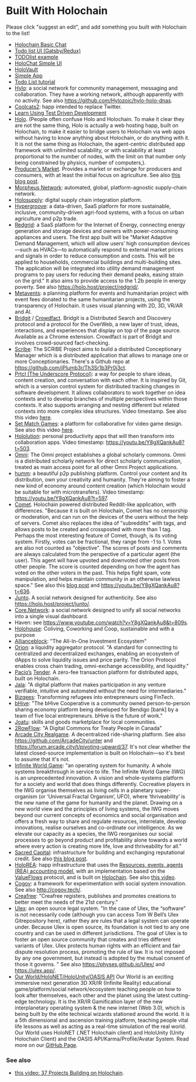 # Built With Holochain

Please click "suggest an edit", and add something you built with Holochain to the list!

- [Holochain Basic Chat](https://github.com/holochain/holochain-basic-chat)
- [Todo list UI (Gatsby/Redux)](https://github.com/kristoferlund/holochain-todo-redux)
- [TODOlist example](https://github.com/holochain/tasktaskic)
- [HoloChat Simple UI](https://github.com/holochain/holochat-rust)
- [HoloVault](https://github.com/holochain/holochain-ui/tree/develop/dna-src/holo-vault)
- [Simple App](https://github.com/holochain/simple-app)
- [Todo List tutorial](https://github.com/willemolding/holochain-rust-todo)
- [Hylo](https://www.hylo.com/): a social network for community management, messaging and collaboration. They have a working network, although apparently with no activity. See also https://github.com/Hylozoic/hylo-holo-dnas.
- [Coolcats2](https://github.com/pythagorean/coolcats2): happ intended to replace Twitter.
- [Learn Using Test Driven Development](https://github.com/holochain/dev-camp-tests-rust)
- [Holo](https://holo.host/). (People often confuse Holo and Holochain. To make it clear they are not the same thing, Holo is actually a web hosting happ, built on Holochain, to make it easier to bridge users to Holochain via web apps without having to know anything about Holochain, or do anything with it. It is not the same thing as Holochain, the agent-centric distributed app framework with unlimited scalability, or with scalability at least proportional to the number of nodes, with the limit on that number only being constrained by physics, number of computers,).
- [Producer’s Market](https://www.producersmarket.com/). Provides a market or exchange for producers and consumers, with at least the initial focus on agriculture. See also [this blog post](https://holochaincitizen.com/2018/09/15/why-did-this-agricultural-supply-chain-start-up-choose-holochain-over-stellar-ethereum-and-hashgraph/).
- [Morpheus Network](https://morpheus.network/): automated, global, platform-agnostic supply-chain network.
- [Holosupply](http://www.holosupply.io/): digital supply chain integration platform.
- [Hypergroove](https://www.hypergroove.co.uk/): a data-driven, SaaS platform for more sustainable, inclusive, community-driven agri-food systems, with a focus on urban agriculture and p2p trade.
- [Redgrid](https://redgrid.io/): a SaaS platform for the Internet of Energy, connecting energy generation and storage devices and owners with power-consuming appliances and users. The first app built will be "Market Adaptive Demand Management, which will allow users’ high consumption devices—such as HVACs—to automatically respond to external market prices and signals in order to reduce consumption and costs. This will be applied to households, commercial buildings and multi-building sites. The application will be integrated into utility demand management programs to pay users for reducing their demand peaks, easing strain on the grid." It also aims to provide access to the 1.2b people in energy poverty. See also https://holo.host/project/redgrid/.
- [Metavents](https://www.metavents.com/): a planning platform for events and humanitarian project with event fees donated to the same humanitarian projects, using the transparency of Holochain. It uses visual planning with 2D, 3D, VR/AR and AI.
- [Bridgit](https://beta.bridgit.io/) / [Crowdfact](http://crowdfact.io/). Bridgit is a Distributed Search and Discovery protocol and a protocol for the OverWeb, a new layer of trust, ideas, interactions, and experiences that display on top of the page source. Available as a Chrome extension. Crowdfact is part of Bridgit and involves crowd-sourced fact-checking.
- [Scribe](https://github.com/iPlumb3r/Th3Sr1b3Pr0j3ct): The SCRIBE Project aims to build a distributed Conceptionary Manager which is a distributed application that allows to manage one or more Conceptionaries. There's a Github repo at https://github.com/iPlumb3r/Th3Sr1b3Pr0j3ct.
- [Prtcl (The Underscore Protocol)](http://www.uprtcl.io/): a way for people to share ideas, content creation, and conversation with each other. It is inspired by Git, which is a version control system for distributed tracking changes in software development. It allows collaborators to work together on idea contexts and to develop branches of multiple perspectives within those contexts. It also supports arranging and nesting different but related contexts into more complex idea structures. Video timestamp. See also this video [here](https://youtu.be/Y8gXQankAu8?t=435).
- [Set Match Games](https://www.setmatchgames.com/): a platform for collaborative for video game design. See also this video [here]( https://youtu.be/Y8gXQankAu8?t=481).
- [Hololution](https://hololution.io/): personal productivity apps that will then transform into collaboration apps. Video timestamp: https://youtu.be/Y8gXQankAu8?t=503.
- [Omni](https://github.com/OmniProject/omni): The Omni project establishes a global scholarly commons. Omni is a distributed scholarly network for direct scholarly communication, treated as main access point for all other Omni Project applications.
- [humm](https://humm.earth/): a beautiful p2p publishing platform. Control your content and its distribution, own your creativity and humanity. They're aiming to foster a new kind of economy around content creation (which Holochain would be suitable for with microtransfers). Video timestamp: https://youtu.be/Y8gXQankAu8?t=597.
- [Comet](https://github.com/MightyAlex200/Comet). Holochain powered distributed Reddit-like application, with differences. "Because it is built on Holochain, Comet has no censorship or moderation, and can run on the devices of the users without the help of servers. Comet also replaces the idea of "subreddits" with tags, and allows posts to be created and crossposted with more than 1 tag. Perhaps the most interesting feature of Comet, though, is its voting system. Firstly, votes can be fractional, they range from -1 to 1. Votes are also not counted as "objective". The scores of posts and comments are always calculated from the perspective of a particular agent (the user). This agent will have upvoted and downvoted other posts from other people. The score is counted depending on how the agent has voted on the other voters in the past. This helps fight spam, vote manipulation, and helps maintain community in an otherwise lawless space." See also this [blog post](https://holochaincitizen.com/2018/09/05/comet-the-decentralized-reddit-killer-designed-to-end-moderator-abuse-and-sybil-attacks/) and https://youtu.be/Y8gXQankAu8?t=636.
- [Junto](https://junto.foundation/). A social network designed for authenticity. See also https://holo.host/project/junto/.
- [Core.Network](https://core.network/): a social network designed to unify all social networks into a single visual dashboard.
- Haven: see https://www.youtube.com/watch?v=Y8gXQankAu8&t=809s.
- [Holohouse](https://holohouse.org/): Coliving, Coworking and Coop, sustainable and with a purpose
- [Allianceblock](https://allianceblock.io/): "The All-In-One Investment Ecosystem"
- [Orion](https://orionprotocol.io/): a liquidity aggregator protocol. "A standard for connecting to centralized and decentralized exchanges, enabling an ecosystem of dApps to solve liquidity issues and price parity. The Orion Protocol enables cross chain trading, omni-exchange accessibility, and liquidity."
- [Pacio’s](https://www.pacio.io/) [Tender](https://www.tender.buzz/). A zero-fee transaction platform for distributed apps, built on Holochain.
- [Jala](https://jala.io/): "A digital platform that makes participation in any venture verifiable, intuitive and automated without the need for intermediaries."
- [Bizgees](https://www.bizgees.org/): Transforming refugees into entrepreneurs using FinTech.
- [bHive](https://bhive.coop/): "The bHive Cooperative is a community owned person-to-person sharing economy platform being developed for Bendigo [bank] by a team of five local entrepreneurs. bHive is the future of work."
- [Joatu](https://alpha.joatu.org/): skills and goods marketplace for local communities.
- [2RowFlow](https://www.2rowflow.com/): "A Digital Commons for Treaty People in Canada"
- [Arcade City Realgame](https://arcade.city/). A decentralized ride-sharing platform. See also https://github.com/ArcadeCity/unter and https://forum.arcade.city/t/pivoting-upward/37. It's not clear whether the latest closed-source implementation is built on Holochain—so it's best to assume that it's not.
- [Infinite World Game](http://iwg.life/): "an operating system for humanity. A whole systems breakthrough in service to life.
The Infinite World Game (IWG) is an unprecedented innovation. A vision and whole-systems platform for a society and world that does things differently.  Cocreative players in the IWG organise themselves as living cells in a planetary super-organism (or ‘Universal Fractal Organism’, UFO), where ‘thriveability’ is the new name of the game for humanity and the planet. Drawing on a new world view and the principles of living systems, the IWG moves beyond our current concepts of economics and social organisation and offers a fresh way to share and regulate resources, interrelate, develop innovations, realise ourselves and co-ordinate our intelligence. As we elevate our capacity as a species, the IWG reorganises our social processes to go beyond product and profitability alone towards a world where every action is creating more life, love and thriveability for all."
- [Sacred Capital](https://www.sacred.capital/): infrastructure for building and exchanging reputational credit. See also [this blog post](https://holochaincitizen.com/2018/10/07/the-yin-and-yang-of-wealth-qa-with-the-founder-of-sacred-capital/).
- [HoloREA](https://github.com/holo-rea): happ infrastructure that uses the [Resources, events, agents (REA) accounting model](https://en.wikipedia.org/wiki/Resources,_events,_agents_(accounting_model)), with an implementation based on the [ValueFlows](https://valueflo.ws/) protocol, and is built on [Holochain](https://holochain.org/). See also [this video](https://www.youtube.com/watch?v=Xy6TB0lbj_c).
- [Cogov](http://cogov.startbutton.com/): a framework for experimentation with social system innovation. See also http://cogov.tech/.
- [Creafree](http://creafree.org/): "Creafree registers, publishes and promotes creations to better meet the needs of the 21st century."
- [Ulex](https://instituteforcompgov.org/ulex): an open source legal system. "In the case of Ulex, the “software” is not necessarily code (although you can access Tom W Bell’s Ulex Gitrepository here), rather they are rules that a legal system can operate under. Because Ulex is open source, its foundation is not tied to any one country and can be used in different jurisdictions. The goal of Ulex is to foster an open source community that creates and tries different variants of Ulex. Ulex protects human rights with an efficient and fair dispute resolution process, promoting the rule of law. It is not imposed by any one government, but instead is adopted by the mutual consent of those it governs. " See also https://physes.github.io/Ulex/ and https://ulex.app/.
- [Our World/HoloNET/HoloUnity/OASIS API](http://www.ourworldthegame.com) Our World is an exciting immersive next generation 3D XR/IR (Infinite Reality) educational game/platform/social network/ecosystem teaching people on how to look after themselves, each other and the planet using the latest cutting-edge technology.  It is the XR/IR Gamification layer of the new interplanetary operating system & the new internet (Web 3.0), which is being built by the elite technical wizards stationed around the world. It is a 5th dimensional and ascension training platform, teaching people vital life lessons as well as acting as a real-time simulation of the real world. Our World uses HoloNET (.NET Holochain client) and HoloUnity (Unity Holochain Client) and the OASIS API/Karma/Profile/Avatar System. Read more on our [GitHub Page](https://github.com/NextGenSoftwareUK/Our-World-OASIS-API-HoloNET-HoloUnity-And-.NET-HDK). 

### See also
- [this video: 37 Projects Building on Holochain](https://youtu.be/Y8gXQankAu8).

